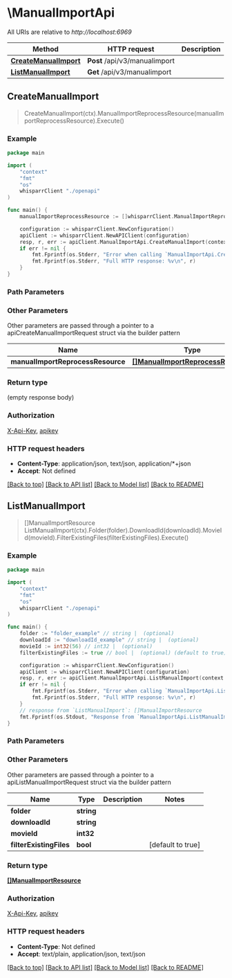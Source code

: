 # \ManualImportApi

All URIs are relative to *http://localhost:6969*

Method | HTTP request | Description
------------- | ------------- | -------------
[**CreateManualImport**](ManualImportApi.md#CreateManualImport) | **Post** /api/v3/manualimport | 
[**ListManualImport**](ManualImportApi.md#ListManualImport) | **Get** /api/v3/manualimport | 



## CreateManualImport

> CreateManualImport(ctx).ManualImportReprocessResource(manualImportReprocessResource).Execute()



### Example

```go
package main

import (
    "context"
    "fmt"
    "os"
    whisparrClient "./openapi"
)

func main() {
    manualImportReprocessResource := []whisparrClient.ManualImportReprocessResource{*whisparrClient.NewManualImportReprocessResource()} // []ManualImportReprocessResource |  (optional)

    configuration := whisparrClient.NewConfiguration()
    apiClient := whisparrClient.NewAPIClient(configuration)
    resp, r, err := apiClient.ManualImportApi.CreateManualImport(context.Background()).ManualImportReprocessResource(manualImportReprocessResource).Execute()
    if err != nil {
        fmt.Fprintf(os.Stderr, "Error when calling `ManualImportApi.CreateManualImport``: %v\n", err)
        fmt.Fprintf(os.Stderr, "Full HTTP response: %v\n", r)
    }
}
```

### Path Parameters



### Other Parameters

Other parameters are passed through a pointer to a apiCreateManualImportRequest struct via the builder pattern


Name | Type | Description  | Notes
------------- | ------------- | ------------- | -------------
 **manualImportReprocessResource** | [**[]ManualImportReprocessResource**](ManualImportReprocessResource.md) |  | 

### Return type

 (empty response body)

### Authorization

[X-Api-Key](../README.md#X-Api-Key), [apikey](../README.md#apikey)

### HTTP request headers

- **Content-Type**: application/json, text/json, application/*+json
- **Accept**: Not defined

[[Back to top]](#) [[Back to API list]](../README.md#documentation-for-api-endpoints)
[[Back to Model list]](../README.md#documentation-for-models)
[[Back to README]](../README.md)


## ListManualImport

> []ManualImportResource ListManualImport(ctx).Folder(folder).DownloadId(downloadId).MovieId(movieId).FilterExistingFiles(filterExistingFiles).Execute()



### Example

```go
package main

import (
    "context"
    "fmt"
    "os"
    whisparrClient "./openapi"
)

func main() {
    folder := "folder_example" // string |  (optional)
    downloadId := "downloadId_example" // string |  (optional)
    movieId := int32(56) // int32 |  (optional)
    filterExistingFiles := true // bool |  (optional) (default to true)

    configuration := whisparrClient.NewConfiguration()
    apiClient := whisparrClient.NewAPIClient(configuration)
    resp, r, err := apiClient.ManualImportApi.ListManualImport(context.Background()).Folder(folder).DownloadId(downloadId).MovieId(movieId).FilterExistingFiles(filterExistingFiles).Execute()
    if err != nil {
        fmt.Fprintf(os.Stderr, "Error when calling `ManualImportApi.ListManualImport``: %v\n", err)
        fmt.Fprintf(os.Stderr, "Full HTTP response: %v\n", r)
    }
    // response from `ListManualImport`: []ManualImportResource
    fmt.Fprintf(os.Stdout, "Response from `ManualImportApi.ListManualImport`: %v\n", resp)
}
```

### Path Parameters



### Other Parameters

Other parameters are passed through a pointer to a apiListManualImportRequest struct via the builder pattern


Name | Type | Description  | Notes
------------- | ------------- | ------------- | -------------
 **folder** | **string** |  | 
 **downloadId** | **string** |  | 
 **movieId** | **int32** |  | 
 **filterExistingFiles** | **bool** |  | [default to true]

### Return type

[**[]ManualImportResource**](ManualImportResource.md)

### Authorization

[X-Api-Key](../README.md#X-Api-Key), [apikey](../README.md#apikey)

### HTTP request headers

- **Content-Type**: Not defined
- **Accept**: text/plain, application/json, text/json

[[Back to top]](#) [[Back to API list]](../README.md#documentation-for-api-endpoints)
[[Back to Model list]](../README.md#documentation-for-models)
[[Back to README]](../README.md)

